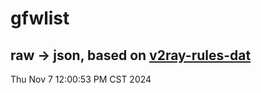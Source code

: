 # gfwlist
## raw -> json, based on [v2ray-rules-dat](https://github.com/Loyalsoldier/v2ray-rules-dat)
Thu Nov  7 12:00:53 PM CST 2024

